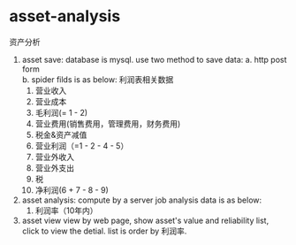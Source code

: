# asset-analysis
资产分析

1. asset save: 
    database is mysql.
    use two method to save data:
    a. http post form  
    b. spider
    filds is as below:
    利润表相关数据
    1. 营业收入
    2. 营业成本
    3. 毛利润(= 1 - 2)
    4. 营业费用(销售费用，管理费用，财务费用)
    5. 税金&资产减值
    6. 营业利润（=1 - 2 - 4 - 5）
    7. 营业外收入
    8. 营业外支出
    9. 税
    10. 净利润(6 + 7 - 8 - 9)
2. asset analysis:
    compute by a server job
    analysis data is as below:
    1. 利润率（10年内）
3. asset view 
    view by web page, show asset's value and reliability list, click to view the detial.
    list is order by 利润率.
